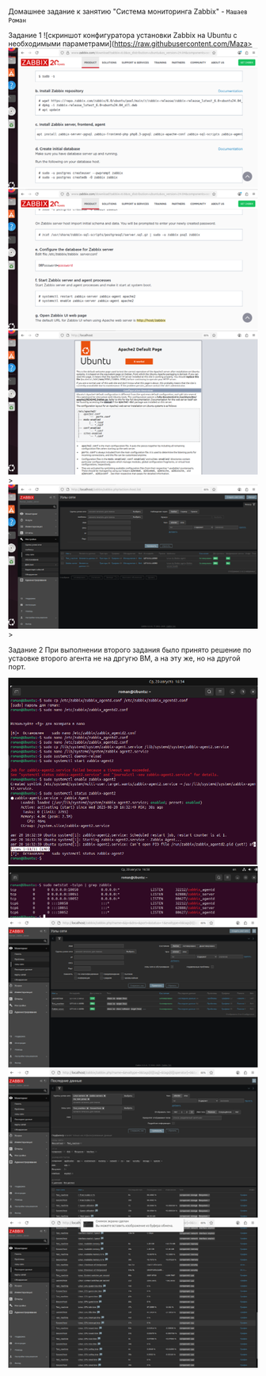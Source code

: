 Домашнее задание к занятию "Система мониторинга Zabbix" - `Машаев Роман`



Задание 1
![скриншот конфигуратора установки Zabbix на Ubuntu с необходимыми параметрами](https://raw.githubusercontent.com/Maza>
![скриншот перечня использованных команд](https://raw.githubusercontent.com/Mazaich/zabbix-p.1/main/2.png)
![скриншот перечня использованных команд](https://raw.githubusercontent.com/Mazaich/zabbix-p.1/main/3.png)
![скриншот работающего Apach сервера на локальном хосте](https://raw.githubusercontent.com/Mazaich/zabbix-p.1/main/4.png)>
![скриншот запущенного zabbix сервера и работающего агента](https://raw.githubusercontent.com/Mazaich/zabbix-p.1/main/5.png)>



Задание 2
 При выполнении второго задания было принято решение по устаовке второго агента не на дргугю ВМ, а на эту же,
но на другой порт.

![скриншот команд по установке 2 агента](https://raw.githubusercontent.com/Mazaich/zabbix-p.1/main/6.png)
![скриншот агентов по портам](https://raw.githubusercontent.com/Mazaich/zabbix-p.1/main/9.png)
![скриншот работающего агнта](https://raw.githubusercontent.com/Mazaich/zabbix-p.1/main/13.png)
![скриншот работающего агнта](https://raw.githubusercontent.com/Mazaich/zabbix-p.1/main/14.png)
![скриншот работающего агнта](https://raw.githubusercontent.com/Mazaich/zabbix-p.1/main/15.png)
